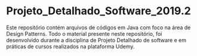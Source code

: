 # Projeto_Detalhado_Software_2019.2
Este repositório contém arquivos de códigos em Java com foco na área de Design Patterns. Todo o material presente neste repositório, foi desenvolvido durante a disciplina de Projeto Detalhado de software e em práticas de cursos realizados na plataforma Udemy.
